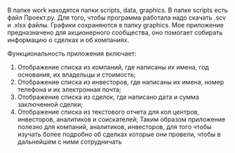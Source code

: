 В папке work находятся папки scripts, data, graphics. В папке scripts есть файл Проект.py. Для того, чтобы программа работала надо скачать .scv и .xlsx файлы. Графики сохраняются в папку graphics. 
Мое приложение предназначено для акционерного сообщества, оно помогает собирать информацию о сделках и об компаниях.

Функциональность приложения включает:

1.	Отображение списка из компаний, где написаны их имена, год основания, их владельцы и стоимость;
2.	 Отображение списка из инвесторов, где написаны их имена, номер телефона и их электронная почта;
3.	Отображение списка из сделок, где написано дата и сумма заключенной сделки;
4.	Отображение списка из текстового отчета для кол центров, инвесторов, аналитиков и соискателей;
Таким образом приложение полезно для компаний, аналитиков, инвесторов, для того чтобы изучать более подробно об сделках которые они провели, чтобы в дальнейшем с ними сотрудничать
